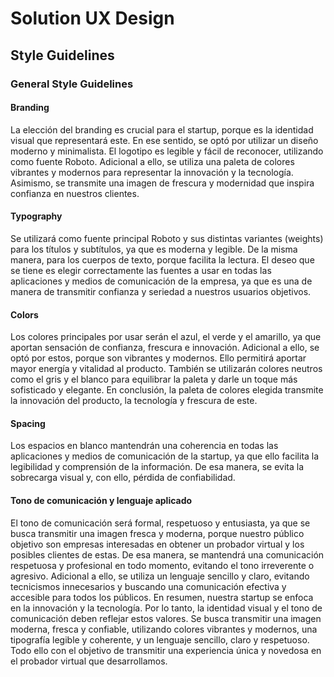 # Solution UX Design

## Style Guidelines

### General Style Guidelines

#### Branding

La elección del branding es crucial para el startup, porque es la identidad visual que representará este. En ese sentido, se optó por utilizar un diseño moderno y minimalista. El logotipo es legible y fácil de reconocer, utilizando como fuente Roboto. Adicional a ello, se utiliza una paleta de colores vibrantes y modernos para representar la innovación y la tecnología. Asimismo, se transmite una imagen de frescura y modernidad que inspira confianza en nuestros clientes.

#### Typography

Se utilizará como fuente principal Roboto y sus distintas variantes (weights) para los títulos y subtítulos, ya que es moderna y legible. De la misma manera, para los cuerpos de texto, porque facilita la lectura. El deseo que se tiene es elegir correctamente las fuentes a usar en todas las aplicaciones y medios de comunicación de la empresa, ya que es una de manera de transmitir confianza y seriedad a nuestros usuarios objetivos.  

#### Colors

Los colores principales por usar serán el azul, el verde y el amarillo, ya que aportan sensación de confianza, frescura e innovación. Adicional a ello, se optó por estos, porque son vibrantes y modernos. Ello permitirá aportar mayor energía y vitalidad al producto. También se utilizarán colores neutros como el gris y el blanco para equilibrar la paleta y darle un toque más sofisticado y elegante. En conclusión, la paleta de colores elegida transmite la innovación del producto, la tecnología y frescura de este.

#### Spacing

Los espacios en blanco mantendrán una coherencia en todas las aplicaciones y medios de comunicación de la startup, ya que ello facilita la legibilidad y comprensión de la información. De esa manera, se evita la sobrecarga visual y, con ello, pérdida de confiabilidad.

#### Tono de comunicación y lenguaje aplicado

El tono de comunicación será formal, respetuoso y entusiasta, ya que se busca transmitir una imagen fresca y moderna, porque nuestro público objetivo son empresas interesadas en obtener un probador virtual y los posibles clientes de estas. De esa manera, se mantendrá una comunicación respetuosa y profesional en todo momento, evitando el tono irreverente o agresivo. Adicional a ello, se utiliza un lenguaje sencillo y claro, evitando tecnicismos innecesarios y buscando una comunicación efectiva y accesible para todos los públicos.
En resumen, nuestra startup se enfoca en la innovación y la tecnología. Por lo tanto, la identidad visual y el tono de comunicación deben reflejar estos valores. Se busca transmitir una imagen moderna, fresca y confiable, utilizando colores vibrantes y modernos, una tipografía legible y coherente, y un lenguaje sencillo, claro y respetuoso. Todo ello con el objetivo de transmitir una experiencia única y novedosa en el probador virtual que desarrollamos.
